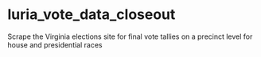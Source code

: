 # luria_vote_data_closeout
Scrape the Virginia elections site for final vote tallies on a precinct level for house and presidential races
